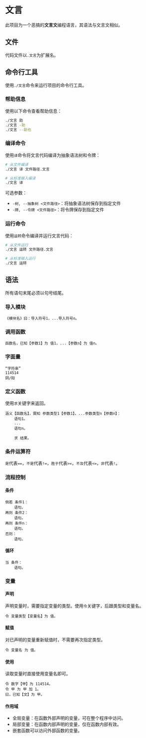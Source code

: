 # 文言

此项目为一个恶搞的**文言文**编程语言，其语法与文言文相似。

## 文件

代码文件以`.文言`为扩展名。

## 命令行工具

使用`./文言`命令来运行项目的命令行工具。

### 帮助信息

使用以下命令查看帮助信息：

```bash
./文言 助
./文言 -助
./文言 --助也
```

### 编译命令

使用`译`命令将文言代码编译为抽象语法树和令牌：

```bash
# 从文件编译
./文言 译 文件路径.文言

# 从标准输入编译
./文言 译
```

可选参数：

- `-树, --抽象树 <文件路径>`：将抽象语法树保存到指定文件
- `-牌, --令牌 <文件路径>`：将令牌保存到指定文件

### 运行命令

使用`运转`命令编译并运行文言代码：

```bash
# 从文件运行
./文言 运转 文件路径.文言

# 从标准输入运行
./文言 运转
```

## 语法

所有语句末尾必须以句号结尾。

### 导入模块

```plain
《模块名》曰：导入符号1，...导入符号n。
```

### 调用函数

```plain
函数名，已知【参数1】为 值1，...【参数n】为 值n。
```

### 字面量

```plain
“字符串”
114514
阴/阳
```

### 定义函数

使用`求`关键字来返回。

```plain
涵义【函数名】，需知 参数类型1【参数1】，...参数类型n【参数n】：
    语句1。
    ...
    语句n。

    求 结果。
```

### 条件运算符

`是`代表`==`，`不是`代表`!=`，`胜于`代表`>=`，`不及`代表`<=`，`非`代表`!`。

### 流程控制

#### 条件

```plain
倘若 条件1：
    语句。
再则 条件2：
    语句。
再则 条件n：
    语句。
否则：
    语句。
```

#### 循环

```plain
当 条件：
    语句。
```

### 变量

#### 声明

声明变量时，需要指定变量的类型。使用`令`关键字，后跟类型和变量名。

```plain
令 变量类型【变量名】为 值。
```

#### 赋值

对已声明的变量重新赋值时，不需要再次指定类型。

```plain
令 变量名 为 值。
```

#### 使用

读取变量时直接使用变量名即可。

```plain
令 数字【甲】为 114514。
令 甲 为 甲 加 1。
曰，已知【文】为 甲。
```

#### 作用域

- 全局变量：在函数外部声明的变量，可在整个程序中访问。
- 局部变量：在函数内部声明的变量，仅在函数内部有效。
- 嵌套函数可以访问外部函数的变量。
